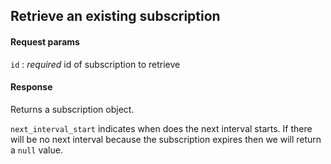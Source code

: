 ## Retrieve an existing subscription

#### Request params

`id`
:    _required_ id of subscription to retrieve

#### Response

Returns a subscription object.


`next_interval_start` indicates when does the next interval starts. If there will be no next interval because the subscription expires then we will return a `null` value.
